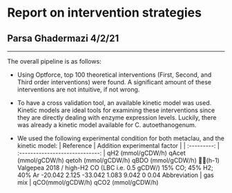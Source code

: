 # Report on intervention strategies
## Parsa Ghadermazi 4/2/21

-----
The overall pipeline is as follows:

* Using Optforce, top 100 theoretical interventions (First, Second, and Third order interventions) were found. A significant amount of these interventions are not intuitive, if not wrong.

* To have a cross validation tool, an available kinetic model was used. Kinetic models are
ideal tools for examining these interventions since they are directly dealing with enzyme expression levels. Luckily, there was already a kinetic model available for C. autoethanogenum.

* We used the following experimental condition for both metaclau, and the kinetic model:
| Reference  | Addition experimental factor | 
| :---------: | :-----------------------------: |
 qH2 (mmol/gCDW/h)	qAcet (mmol/gCDW/h)	qetoh (mmol/gCDW/h)	qBDO (mmol/gCDW/h)	(h-1)
Valgepea 2018	/	high-H2 CO (LBC  i.e. 0.5 gCDW/)	15% CO; 45% H2; 40% Ar	-20.042	2.125	-33.042	1.083	9.042	0	0.04
Abbreviation |	gas mix	| qCO(mmol/gCDW/h)	qCO2 (mmol/gCDW/h)
